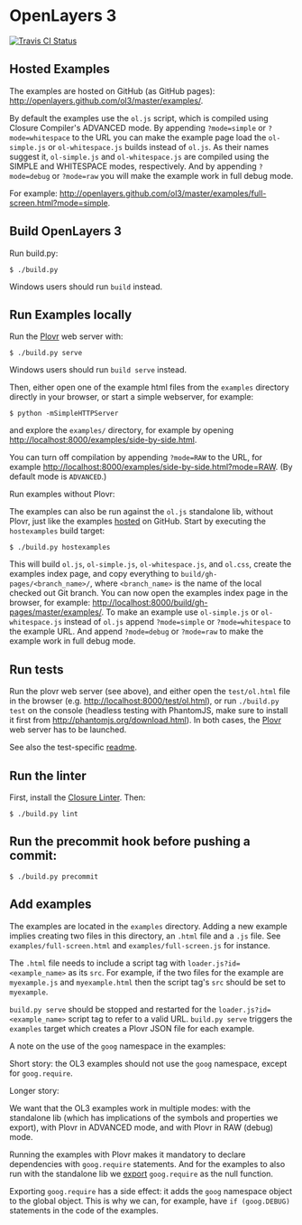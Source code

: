 # OpenLayers 3

[![Travis CI Status](https://secure.travis-ci.org/openlayers/ol3.png)](http://travis-ci.org/#!/openlayers/ol3)


## Hosted Examples

The examples are hosted on GitHub (as GitHub pages): http://openlayers.github.com/ol3/master/examples/.

By default the examples use the `ol.js` script, which is compiled using Closure
Compiler's ADVANCED mode.  By appending `?mode=simple` or `?mode=whitespace` to
the URL you can make the example page load the `ol-simple.js` or
`ol-whitespace.js` builds instead of `ol.js`. As their names suggest it,
`ol-simple.js` and `ol-whitespace.js` are compiled using the SIMPLE and
WHITESPACE modes, respectively. And by appending `?mode=debug` or `?mode=raw`
you will make the example work in full debug mode.

For example:
http://openlayers.github.com/ol3/master/examples/full-screen.html?mode=simple.

## Build OpenLayers 3

Run build.py:

    $ ./build.py

Windows users should run `build` instead.

## Run Examples locally

Run the [Plovr](http://plovr.com/) web server with:

    $ ./build.py serve

Windows users should run `build serve` instead.

Then, either open one of the example html files from the `examples` directory directly in your browser, or start a simple webserver, for example:

    $ python -mSimpleHTTPServer

and explore the `examples/` directory, for example by opening
<http://localhost:8000/examples/side-by-side.html>.

You can turn off compilation by appending `?mode=RAW` to the URL, for example
<http://localhost:8000/examples/side-by-side.html?mode=RAW>. (By default mode is `ADVANCED`.)

Run examples without Plovr:

The examples can also be run against the `ol.js` standalone lib, without Plovr,
just like the examples [hosted](http://openlayers.github.com/ol3/master/examples/)
on GitHub. Start by executing the `hostexamples` build target:

    $ ./build.py hostexamples
    
This will build `ol.js`, `ol-simple.js`, `ol-whitespace.js`, and `ol.css`,
create the examples index page, and copy everything to
`build/gh-pages/<branch_name>/`, where `<branch_name>` is the name of the local
checked out Git branch. You can now open the examples index page in the
browser, for example: <http://localhost:8000/build/gh-pages/master/examples/>.
To make an example use `ol-simple.js` or `ol-whitespace.js` instead of `ol.js`
append `?mode=simple` or `?mode=whitespace` to the example URL. And append
`?mode=debug` or `?mode=raw` to make the example work in full debug mode.

## Run tests

Run the plovr web server (see above), and either open the `test/ol.html` file
in the browser (e.g. <http://localhost:8000/test/ol.html>), or run `./build.py test`
on the console (headless testing with PhantomJS, make sure to install it first from http://phantomjs.org/download.html).
In both cases, the [Plovr](http://plovr.com/) web server has to be launched.

See also the test-specific [readme](https://github.com/openlayers/ol3/tree/master/test).

## Run the linter

First, install the [Closure
Linter](https://developers.google.com/closure/utilities/docs/linter_howto).
Then:

    $ ./build.py lint

## Run the precommit hook before pushing a commit:

    $ ./build.py precommit

## Add examples

The examples are located in the `examples` directory. Adding a new example
implies creating two files in this directory, an `.html` file and a `.js` file.
See `examples/full-screen.html` and `examples/full-screen.js` for instance.

The `.html` file needs to include a script tag with
`loader.js?id=<example_name>` as its `src`. For example, if the two files for
the example are `myexample.js` and `myexample.html` then the script tag's `src`
should be set to `myexample`.

`build.py serve` should be stopped and restarted for the
`loader.js?id=<example_name>` script tag to refer to a valid URL. `build.py
serve` triggers the `examples` target which creates a Plovr JSON file for each
example.

A note on the use of the `goog` namespace in the examples:

Short story: the OL3 examples should not use the `goog` namespace, except
for `goog.require`.

Longer story:

We want that the OL3 examples work in multiple modes: with the standalone lib
(which has implications of the symbols and properties we export), with Plovr in
ADVANCED mode, and with Plovr in RAW (debug) mode.

Running the examples with Plovr makes it mandatory to declare dependencies with
`goog.require` statements. And for the examples to also run with the standalone
lib we [export](https://github.com/openlayers/ol3/blob/master/src/goog.exports)
`goog.require` as the null function.

Exporting `goog.require` has a side effect: it adds the `goog` namespace object
to the global object. This is why we can, for example, have `if (goog.DEBUG)`
statements in the code of the examples.
